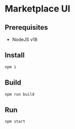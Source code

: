 # Marketplace UI

## Prerequisites

- NodeJS v18

## Install

```sh
npm i
```

## Build

```sh
npm run build
```

## Run

```sh
npm start
```
